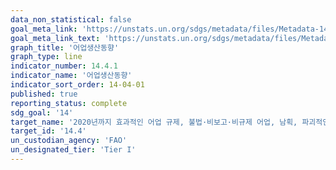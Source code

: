 ```yaml
---
data_non_statistical: false
goal_meta_link: 'https://unstats.un.org/sdgs/metadata/files/Metadata-14-04-01.pdf'
goal_meta_link_text: 'https://unstats.un.org/sdgs/metadata/files/Metadata-14-04-01.pdf'
graph_title: '어업생산동향'
graph_type: line
indicator_number: 14.4.1
indicator_name: '어업생산동향'
indicator_sort_order: 14-04-01
published: true
reporting_status: complete
sdg_goal: '14'
target_name: '2020년까지 효과적인 어업 규제, 불법·비보고·비규제 어업, 남획, 파괴적인 어업 방법 금지; 최단시간에 어획량을 복원하기 위한 과학적 관리계획 이행'
target_id: '14.4'
un_custodian_agency: 'FAO'
un_designated_tier: 'Tier I'
---
```


